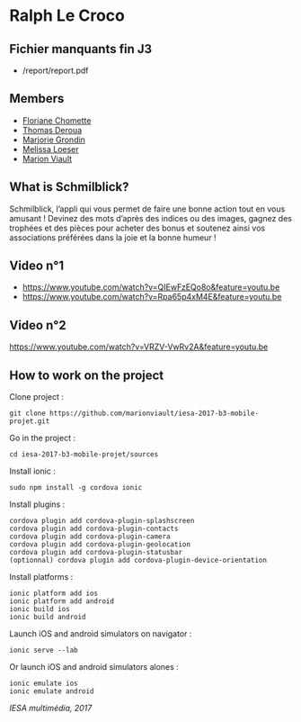 # Ralph Le Croco

## Fichier manquants fin J3

- /report/report.pdf
	
## Members

* [Floriane Chomette](https://www.linkedin.com/in/florianechomette/)
* [Thomas Deroua](http://www.thomasderoua.fr/)
* [Marjorie Grondin](http://www.iesanetwork.com/m.grondin/)
* [Melissa Loeser](http://azaryia.com/)
* [Marion Viault](http://marionviault.com/)

## What is Schmilblick?

Schmilblick, l’appli qui vous permet de faire une bonne action tout en vous amusant !
Devinez des mots d’après des indices ou des images, gagnez des trophées et des pièces pour acheter des bonus et soutenez ainsi vos associations préférées dans la joie et la bonne humeur !

## Video n°1

* https://www.youtube.com/watch?v=QIEwFzEQo8o&feature=youtu.be
* https://www.youtube.com/watch?v=Rpa65p4xM4E&feature=youtu.be

## Video n°2

https://www.youtube.com/watch?v=VRZV-VwRv2A&feature=youtu.be

## How to work on the project

Clone project :
```
git clone https://github.com/marionviault/iesa-2017-b3-mobile-projet.git
```

Go in the project :
```
cd iesa-2017-b3-mobile-projet/sources
```

Install ionic :
```
sudo npm install -g cordova ionic
```

Install plugins :
```
cordova plugin add cordova-plugin-splashscreen
cordova plugin add cordova-plugin-contacts
cordova plugin add cordova-plugin-camera
cordova plugin add cordova-plugin-geolocation
cordova plugin add cordova-plugin-statusbar
(optionnal) cordova plugin add cordova-plugin-device-orientation
```

Install platforms :
```
ionic platform add ios
ionic platform add android
ionic build ios
ionic build android
```

Launch iOS and android simulators on navigator :
```
ionic serve --lab
```

Or launch iOS and android simulators alones :
```
ionic emulate ios
ionic emulate android
```

*IESA multimédia, 2017*

